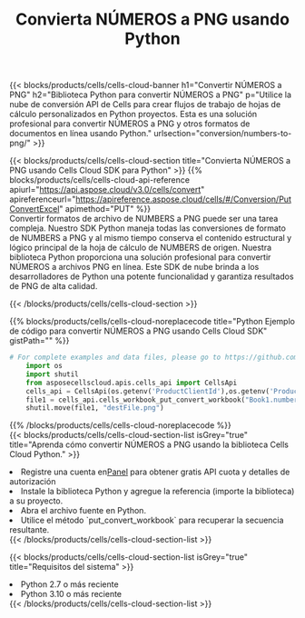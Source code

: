 ﻿---
title:  Convierta NÚMEROS a PNG usando Python
description:  Utilizar el SDK de la nube Aspose.Cells para Python para convertir un archivo con formato NÚMEROS a un archivo con formato PNG.
kwords: Excel, Convert NUMBERS to PNG, REST, Python
howto: How to convert NUMBERS to PNG using Aspose.Cells Cloud Python library.
---
{{< blocks/products/cells/cells-cloud-banner h1="Convertir NÚMEROS a PNG" h2="Biblioteca Python para convertir NÚMEROS a PNG" p="Utilice la nube de conversión API de Cells para crear flujos de trabajo de hojas de cálculo personalizados en Python proyectos. Esta es una solución profesional para convertir NÚMEROS a PNG y otros formatos de documentos en línea usando Python." urlsection="conversion/numbers-to-png/" >}}

{{< blocks/products/cells/cells-cloud-section title="Convierta NÚMEROS a PNG usando Cells Cloud SDK para Python" >}}
{{% blocks/products/cells/cells-cloud-api-reference apiurl="https://api.aspose.cloud/v3.0/cells/convert" apireferenceurl="https://apireference.aspose.cloud/cells/#/Conversion/PutConvertExcel" apimethod="PUT" %}}
<br/>
Convertir formatos de archivo de NUMBERS a PNG puede ser una tarea compleja. Nuestro SDK Python maneja todas las conversiones de formato de NUMBERS a PNG y al mismo tiempo conserva el contenido estructural y lógico principal de la hoja de cálculo de NUMBERS de origen. Nuestra biblioteca Python proporciona una solución profesional para convertir NÚMEROS a archivos PNG en línea. Este SDK de nube brinda a los desarrolladores de Python una potente funcionalidad y garantiza resultados de PNG de alta calidad.

{{< /blocks/products/cells/cells-cloud-section >}}

{{% blocks/products/cells/cells-cloud-noreplacecode title="Python Ejemplo de código para convertir NÚMEROS a PNG usando Cells Cloud SDK" gistPath="" %}}
 
```python
# For complete examples and data files, please go to https://github.com/aspose-cells-cloud/aspose-cells-cloud-python/
    import os
    import shutil
    from asposecellscloud.apis.cells_api import CellsApi
    cells_api = CellsApi(os.getenv('ProductClientId'),os.getenv('ProductClientSecret'))
    file1 = cells_api.cells_workbook_put_convert_workbook("Book1.numbers",format="png")
    shutil.move(file1, "destFile.png")     
```
 
{{% /blocks/products/cells/cells-cloud-noreplacecode %}}
<br/>
{{< blocks/products/cells/cells-cloud-section-list isGrey="true" title="Aprenda cómo convertir NÚMEROS a PNG usando la biblioteca Cells Cloud Python." >}}
<li> Registre una cuenta en<a href="https://dashboard.aspose.cloud/">Panel</a> para obtener gratis API cuota y detalles de autorización</li>
<li>Instale la biblioteca Python y agregue la referencia (importe la biblioteca) a su proyecto.</li>
<li>Abra el archivo fuente en Python.</li>
<li>Utilice el método `put_convert_workbook` para recuperar la secuencia resultante.</li>
{{< /blocks/products/cells/cells-cloud-section-list >}}

{{< blocks/products/cells/cells-cloud-section-list isGrey="true" title="Requisitos del sistema" >}}
<li>Python 2.7 o más reciente</li>
<li>Python 3.10 o más reciente</li>
{{< /blocks/products/cells/cells-cloud-section-list >}}
